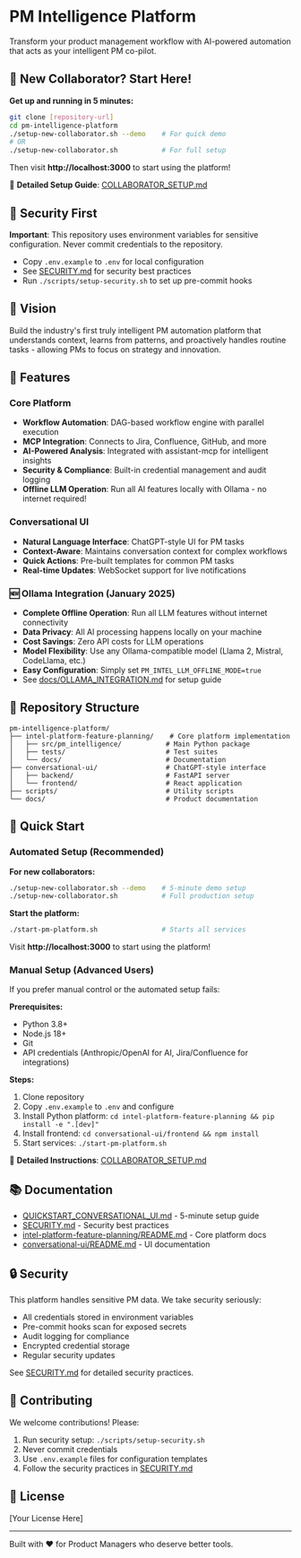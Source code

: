 # PM Intelligence Platform

Transform your product management workflow with AI-powered automation that acts as your intelligent PM co-pilot.

## 🚀 **New Collaborator? Start Here!**

**Get up and running in 5 minutes:**

```bash
git clone [repository-url]
cd pm-intelligence-platform
./setup-new-collaborator.sh --demo    # For quick demo
# OR
./setup-new-collaborator.sh           # For full setup
```

Then visit **http://localhost:3000** to start using the platform!

📖 **Detailed Setup Guide**: [COLLABORATOR_SETUP.md](COLLABORATOR_SETUP.md)

## 🔐 Security First

**Important**: This repository uses environment variables for sensitive configuration. Never commit credentials to the repository. 

- Copy `.env.example` to `.env` for local configuration
- See [SECURITY.md](SECURITY.md) for security best practices
- Run `./scripts/setup-security.sh` to set up pre-commit hooks

## 🎯 Vision

Build the industry's first truly intelligent PM automation platform that understands context, learns from patterns, and proactively handles routine tasks - allowing PMs to focus on strategy and innovation.

## 🚀 Features

### Core Platform
- **Workflow Automation**: DAG-based workflow engine with parallel execution
- **MCP Integration**: Connects to Jira, Confluence, GitHub, and more
- **AI-Powered Analysis**: Integrated with assistant-mcp for intelligent insights
- **Security & Compliance**: Built-in credential management and audit logging
- **Offline LLM Operation**: Run all AI features locally with Ollama - no internet required!

### Conversational UI
- **Natural Language Interface**: ChatGPT-style UI for PM tasks
- **Context-Aware**: Maintains conversation context for complex workflows
- **Quick Actions**: Pre-built templates for common PM tasks
- **Real-time Updates**: WebSocket support for live notifications

### 🆕 Ollama Integration (January 2025)
- **Complete Offline Operation**: Run all LLM features without internet connectivity
- **Data Privacy**: All AI processing happens locally on your machine
- **Cost Savings**: Zero API costs for LLM operations
- **Model Flexibility**: Use any Ollama-compatible model (Llama 2, Mistral, CodeLlama, etc.)
- **Easy Configuration**: Simply set `PM_INTEL_LLM_OFFLINE_MODE=true`
- See [docs/OLLAMA_INTEGRATION.md](intel-platform-feature-planning/docs/OLLAMA_INTEGRATION.md) for setup guide

## 📁 Repository Structure

```
pm-intelligence-platform/
├── intel-platform-feature-planning/    # Core platform implementation
│   ├── src/pm_intelligence/           # Main Python package
│   ├── tests/                         # Test suites
│   └── docs/                          # Documentation
├── conversational-ui/                 # ChatGPT-style interface
│   ├── backend/                       # FastAPI server
│   └── frontend/                      # React application
├── scripts/                           # Utility scripts
└── docs/                              # Product documentation
```

## 🚀 Quick Start

### Automated Setup (Recommended)

**For new collaborators:**
```bash
./setup-new-collaborator.sh --demo    # 5-minute demo setup
./setup-new-collaborator.sh           # Full production setup
```

**Start the platform:**
```bash
./start-pm-platform.sh                # Starts all services
```

Visit **http://localhost:3000** to start using the platform!

### Manual Setup (Advanced Users)

If you prefer manual control or the automated setup fails:

**Prerequisites:**
- Python 3.8+
- Node.js 18+
- Git
- API credentials (Anthropic/OpenAI for AI, Jira/Confluence for integrations)

**Steps:**
1. Clone repository
2. Copy `.env.example` to `.env` and configure
3. Install Python platform: `cd intel-platform-feature-planning && pip install -e ".[dev]"`
4. Install frontend: `cd conversational-ui/frontend && npm install`
5. Start services: `./start-pm-platform.sh`

📖 **Detailed Instructions**: [COLLABORATOR_SETUP.md](COLLABORATOR_SETUP.md)

## 📚 Documentation

- [QUICKSTART_CONVERSATIONAL_UI.md](QUICKSTART_CONVERSATIONAL_UI.md) - 5-minute setup guide
- [SECURITY.md](SECURITY.md) - Security best practices
- [intel-platform-feature-planning/README.md](intel-platform-feature-planning/README.md) - Core platform docs
- [conversational-ui/README.md](conversational-ui/README.md) - UI documentation

## 🔒 Security

This platform handles sensitive PM data. We take security seriously:

- All credentials stored in environment variables
- Pre-commit hooks scan for exposed secrets
- Audit logging for compliance
- Encrypted credential storage
- Regular security updates

See [SECURITY.md](SECURITY.md) for detailed security practices.

## 🤝 Contributing

We welcome contributions! Please:

1. Run security setup: `./scripts/setup-security.sh`
2. Never commit credentials
3. Use `.env.example` files for configuration templates
4. Follow the security practices in [SECURITY.md](SECURITY.md)

## 📄 License

[Your License Here]

---

Built with ❤️ for Product Managers who deserve better tools.